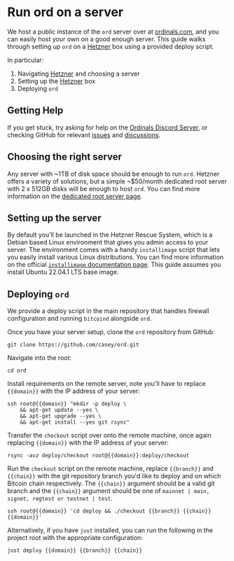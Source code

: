 Run ord on a server
===================

We host a public instance of the `ord` server over at
[ordinals.com](https://ordinals.com), and you can easily host your own on a good
enough server. This guide walks through setting up `ord` on a
[Hetzner](https://www.hetzner.com/) box using a provided deploy script.

In particular:

1. Navigating [Hetzner](https://www.hetzner.com/) and choosing a server
2. Setting up the [Hetzner](https://www.hetzner.com/) box
3. Deploying `ord`

Getting Help
------------

If you get stuck, try asking for help on the
[Ordinals Discord Server](https://discord.com/invite/87cjuz4FYg), or checking
GitHub for relevant [issues](https://github.com/casey/ord/issues) and
[discussions](https://github.com/casey/ord/discussions).

Choosing the right server
------------------------

Any server with ~1TB of disk space should be enough to run `ord`. Hetzner offers
a variety of solutions, but a simple ~$50/month dedicated root
server with 2 x 512GB disks will be enough to host `ord`. You can find more
information on the [dedicated root server page](https://www.hetzner.com/de/dedicated-rootserver).

Setting up the server
---------------------

By default you'll be launched in the Hetzner Rescue System, which is a Debian
based Linux environment that gives you admin access to your server. The
environment comes with a handy `installimage` script that lets you easily
install various Linux distributions. You can find more information on the
official [`installimage` documentation page](https://docs.hetzner.com/robot/dedicated-server/operating-systems/installimage).
This guide assumes you install Ubuntu 22.04.1 LTS base image.

Deploying `ord`
---------------

We provide a deploy script in the main repository that handles
firewall configuration and running `bitcoind` alongside `ord`.

Once you have your server setup, clone the `ord` repository from GitHub:

```
git clone https://github.com/casey/ord.git
```

Navigate into the root:

```
cd ord
```

Install requirements on the remote server, note you'll have to replace
`{{domain}}` with the IP address of your server:

```
ssh root@{{domain}} "mkdir -p deploy \
    && apt-get update --yes \
    && apt-get upgrade --yes \
    && apt-get install --yes git rsync"
```

Transfer the `checkout` script over onto the remote machine, once again
replacing `{{domain}}` with the IP address of your server:

```
rsync -avz deploy/checkout root@{{domain}}:deploy/checkout
```

Run the `checkout` script on the remote machine, replace `{{branch}}` and
`{{chain}}` with the git repository branch you'd like to deploy and on which
Bitcoin chain respectively. The `{{chain}}` argument should be a valid git
branch and the `{{chain}}` argument should be one of `mainnet | main, signet, regtest
or testnet | test`.

```
ssh root@{{domain}} 'cd deploy && ./checkout {{branch}} {{chain}} {{domain}}'
```

Alternatively, if you have `just` installed, you can run the following in the
project root with the appropriate configuration:

```
just deploy {{domain}} {{branch}} {{chain}}
```
